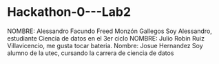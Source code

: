 # Hackathon-0---Lab2
NOMBRE: Alessandro Facundo Freed Monzón Gallegos
Soy Alessandro, estudiante Ciencia de datos en el 3er ciclo
NOMBRE: Julio Robin Ruiz Villavicencio, me gusta tocar bateria.
Nombre: Josue Hernandez
Soy alumno de la utec, cursando la carrera de ciencia de datos
